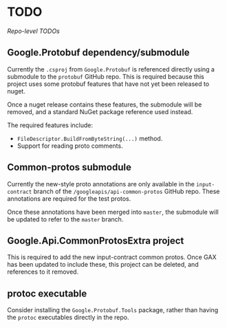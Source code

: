 # TODO

*Repo-level TODOs*

## Google.Protobuf dependency/submodule

Currently the `.csproj` from `Google.Protobuf` is referenced directly
using a submodule to the `protobuf` GitHub repo.
This is required because this project uses some protobuf features that
have not yet been released to nuget.

Once a nuget release contains these features, the submodule will be
removed, and a standard NuGet package reference used instead.

The required features include:

* `FileDescriptor.BuildFromByteString(...)` method.
* Support for reading proto comments.

## Common-protos submodule

Currently the new-style proto annotations are only available in the
`input-contract` branch of the `/googleapis/api-common-protos`
GitHub repo.
These annotations are required for the test protos.

Once these annotations have been merged into `master`, the submodule
will be updated to refer to the `master` branch.

## Google.Api.CommonProtosExtra project

This is required to add the new input-contract common protos.
Once GAX has been updated to include these, this project can be deleted,
and references to it removed.

## protoc executable

Consider installing the `Google.Protobuf.Tools` package, rather than having
the `protoc` executables directly in the repo.